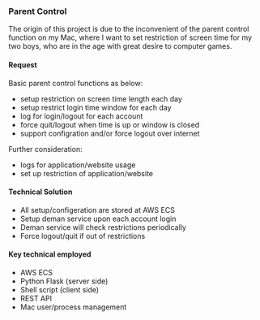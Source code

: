 ### Parent Control

The origin of this project is due to the inconvenient of the parent control function on my Mac, where I want to set restriction of screen time for my two boys, who are in the age with great desire to computer games.


#### Request

Basic parent control functions as below:
- setup restriction on screen time length each day
- setup restrict login time window for each day 
- log for login/logout for each account
- force quit/logout when time is up or window is closed
- support configration and/or force logout over internet 

Further consideration:
- logs for application/website usage 
- set up restriction of application/website 

#### Technical Solution

- All setup/configeration are stored at AWS ECS
- Setup deman service upon each account login
- Deman service will check restrictions periodically
- Force logout/quit if out of restrictions

#### Key technical employed

- AWS ECS
- Python Flask (server side)
- Shell script (client side)
- REST API 
- Mac user/process management


